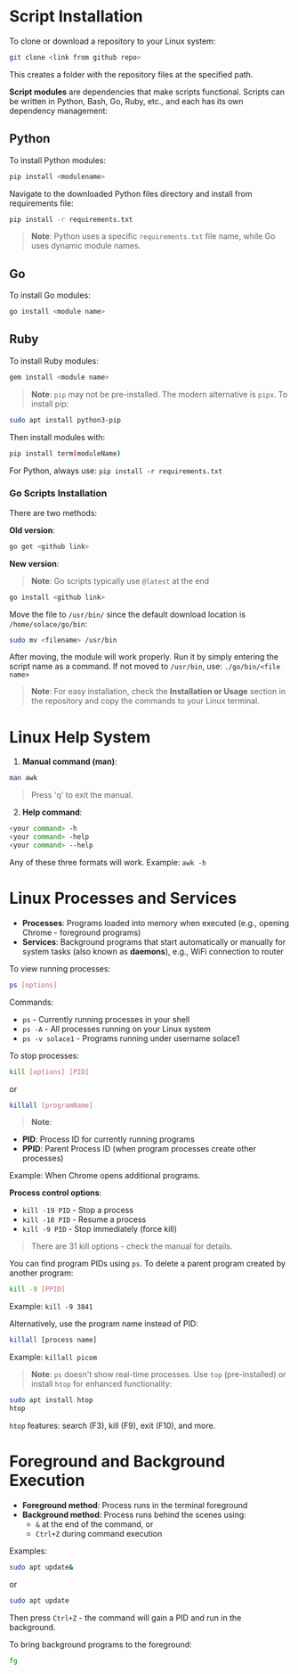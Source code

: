 # Script Installation

To clone or download a repository to your Linux system:
```bash
git clone <link from github repo>
```
This creates a folder with the repository files at the specified path.

**Script modules** are dependencies that make scripts functional. Scripts can be written in Python, Bash, Go, Ruby, etc., and each has its own dependency management:

## Python
To install Python modules:
```bash
pip install <modulename>
```
Navigate to the downloaded Python files directory and install from requirements file:
```bash
pip install -r requirements.txt
```
> **Note**: Python uses a specific `requirements.txt` file name, while Go uses dynamic module names.

## Go
To install Go modules:
```bash
go install <module name>
```

## Ruby  
To install Ruby modules:
```bash
gem install <module name>
```

> **Note**: `pip` may not be pre-installed. The modern alternative is `pipx`. To install pip:
```bash
sudo apt install python3-pip
```
Then install modules with:
```bash
pip install term(moduleName)
```
For Python, always use: `pip install -r requirements.txt`

### Go Scripts Installation
There are two methods:

**Old version**:
```bash
go get <github link>
```

**New version**:
> **Note**: Go scripts typically use `@latest` at the end
```bash
go install <github link>
```
Move the file to `/usr/bin/` since the default download location is `/home/solace/go/bin`:
```bash
sudo mv <filename> /usr/bin
```
After moving, the module will work properly. Run it by simply entering the script name as a command. If not moved to `/usr/bin`, use: `./go/bin/<file name>`

> **Note**: For easy installation, check the **Installation or Usage** section in the repository and copy the commands to your Linux terminal.

# Linux Help System

1. **Manual command (man)**: 
```bash
man awk
```
> Press 'q' to exit the manual.

2. **Help command**:
```bash
<your command> -h
<your command> -help  
<your command> --help
```
Any of these three formats will work. Example: `awk -h`

# Linux Processes and Services

- **Processes**: Programs loaded into memory when executed (e.g., opening Chrome - foreground programs)
- **Services**: Background programs that start automatically or manually for system tasks (also known as **daemons**), e.g., WiFi connection to router

To view running processes:
```bash
ps [options]
```

Commands:
- `ps` - Currently running processes in your shell
- `ps -A` - All processes running on your Linux system  
- `ps -v solace1` - Programs running under username solace1

To stop processes:
```bash
kill [options] [PID]
```
or
```bash
killall [programName]
```

> **Note**: 
- **PID**: Process ID for currently running programs
- **PPID**: Parent Process ID (when program processes create other processes)

Example: When Chrome opens additional programs.

**Process control options**:
- `kill -19 PID` - Stop a process
- `kill -18 PID` - Resume a process  
- `kill -9 PID` - Stop immediately (force kill)
> There are 31 kill options - check the manual for details.

You can find program PIDs using `ps`. To delete a parent program created by another program:
```bash
kill -9 [PPID]
```
Example: `kill -9 3841`

Alternatively, use the program name instead of PID:
```bash
killall [process name]
```
Example: `killall picom`

> **Note**: `ps` doesn't show real-time processes. Use `top` (pre-installed) or install `htop` for enhanced functionality:
```bash
sudo apt install htop
htop
```
`htop` features: search (F3), kill (F9), exit (F10), and more.

# Foreground and Background Execution

- **Foreground method**: Process runs in the terminal foreground
- **Background method**: Process runs behind the scenes using:
  - `&` at the end of the command, or
  - `Ctrl+Z` during command execution

Examples:
```bash
sudo apt update&
```
or
```bash
sudo apt update
```
Then press `Ctrl+Z` - the command will gain a PID and run in the background.

To bring background programs to the foreground:
```bash
fg
```

